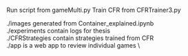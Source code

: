 Run script from gameMulti.py
Train CFR from CFRTrainer3.py

./images generated from Container_explained.ipynb \
./experiments contain logs for thesis \
./CFRStrategies contain strategies trained from CFR \
./app is a web app to review individual games  \
